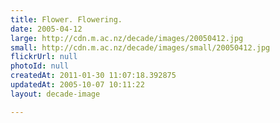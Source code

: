 ```yaml
---
title: Flower. Flowering.
date: 2005-04-12
large: http://cdn.m.ac.nz/decade/images/20050412.jpg
small: http://cdn.m.ac.nz/decade/images/small/20050412.jpg
flickrUrl: null
photoId: null
createdAt: 2011-01-30 11:07:18.392875
updatedAt: 2005-10-07 10:11:22
layout: decade-image

---
```


